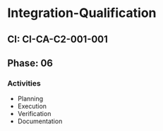 # Integration-Qualification

## CI: CI-CA-C2-001-001
## Phase: 06

### Activities
- Planning
- Execution
- Verification
- Documentation
